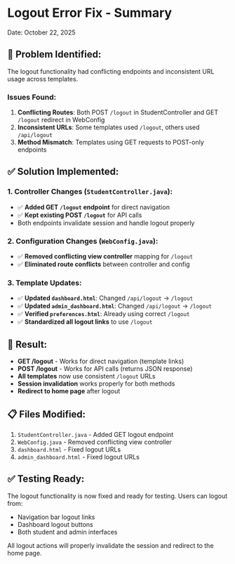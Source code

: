 # Logout Error Fix - Summary
Date: October 22, 2025

## 🐛 Problem Identified:
The logout functionality had conflicting endpoints and inconsistent URL usage across templates.

### Issues Found:
1. **Conflicting Routes**: Both POST `/logout` in StudentController and GET `/logout` redirect in WebConfig
2. **Inconsistent URLs**: Some templates used `/logout`, others used `/api/logout`
3. **Method Mismatch**: Templates using GET requests to POST-only endpoints

## ✅ Solution Implemented:

### 1. Controller Changes (`StudentController.java`):
- ✅ **Added GET `/logout` endpoint** for direct navigation
- ✅ **Kept existing POST `/logout`** for API calls
- Both endpoints invalidate session and handle logout properly

### 2. Configuration Changes (`WebConfig.java`):
- ✅ **Removed conflicting view controller** mapping for `/logout`
- ✅ **Eliminated route conflicts** between controller and config

### 3. Template Updates:
- ✅ **Updated `dashboard.html`**: Changed `/api/logout` → `/logout`
- ✅ **Updated `admin_dashboard.html`**: Changed `/api/logout` → `/logout`  
- ✅ **Verified `preferences.html`**: Already using correct `/logout`
- ✅ **Standardized all logout links** to use `/logout`

## 🎯 Result:
- **GET /logout** - Works for direct navigation (template links)
- **POST /logout** - Works for API calls (returns JSON response)
- **All templates** now use consistent `/logout` URLs
- **Session invalidation** works properly for both methods
- **Redirect to home page** after logout

## 📋 Files Modified:
1. `StudentController.java` - Added GET logout endpoint
2. `WebConfig.java` - Removed conflicting view controller
3. `dashboard.html` - Fixed logout URLs
4. `admin_dashboard.html` - Fixed logout URLs

## ✅ Testing Ready:
The logout functionality is now fixed and ready for testing. Users can logout from:
- Navigation bar logout links
- Dashboard logout buttons
- Both student and admin interfaces

All logout actions will properly invalidate the session and redirect to the home page.